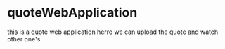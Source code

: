 # quoteWebApplication
this is a quote web application herre we can upload the quote and watch other one's.
